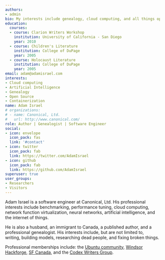 ```yaml
---
authors:
- admin
bio: My interests include genealogy, cloud computing, and all things open source.
education:
  courses:
  - course: Clarion Writers Workshop
    institution: University of California - San Diego
    year: 2010
  - course: Children's Literature
    institution: College of DuPage
    year: 2005
  - course: Holocaust Literature
    institution: College of DuPage
    year: 2005
email: adam@adamisrael.com
interests:
- Cloud computing
- Artificial Intelligence
- Genealogy
- Open Source
- Containerization
name: Adam Israel
# organizations:
# - name: Canonical, Ltd.
#   url: http://www.canonical.com/
role: Author | Genealogist | Software Engineer
social:
- icon: envelope
  icon_pack: fas
  link: '#contact'
- icon: twitter
  icon_pack: fab
  link: https://twitter.com/AdamIsrael
- icon: github
  icon_pack: fab
  link: https://github.com/AdamIsrael
superuser: true
user_groups:
- Researchers
- Visitors
---
```


Adam Israel is a software engineer at Canonical, Ltd. His professional interests include benchmarking, performance tuning, cloud computing, network function virtualization, neural networks, artificial intelligence, and the internet of things.

He is also a husband, an immigrant to Canada, a published author, and a professional genealogist. His interests include, but are not limited to, writing, building models, researching dead people, and fixing broken things.

Professional memberships include: the <a href="http://community.ubuntu.com/">Ubuntu community</a>, <a href="http://hackf.org/">Windsor Hackforge</a>, <a href="http://www.sfcanada.org/">SF Canada</a>, and the <a href="http://www.codexwriters.com">Codex Writers Group</a>.
